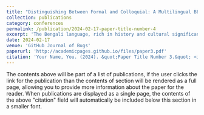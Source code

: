 ```yaml
---
title: "Distinguishing Between Formal and Colloquial: A Multilingual BERT Approach to Bengali Language Classification"
collection: publications
category: conferences
permalink: /publication/2024-02-17-paper-title-number-4
excerpt: 'The Bengali language, rich in history and cultural significance, poses unique challenges in Natural Language Processing (NLP) due to its dual-register structure: Sadhu (formal) and Cholit (colloquial). These registers differ significantly in syntax, vocabulary, and usage, complicating tasks such as text classification, translation, and sentiment analysis. Language models not specifically trained to recognize these distinctions often misinterpret these variations, limiting the accuracy of Bengali NLP tools. To address this, a dataset from Mendeley was used to fine-tune the multilingual BERT (mBERT) model for distinguishing between Sadhu and Cholit registers. The fine-tuned model achieved an accuracy of 94.08%, effectively capturing the subtle lexical and syntactic differences between the two forms. This work advances Bengali NLP, enabling more precise applications in digital communication, automated translation, and linguistic analysis, while contributing to broader advancements in low-resource language processing.'
date: 2024-02-17
venue: 'GitHub Journal of Bugs'
paperurl: 'http://academicpages.github.io/files/paper3.pdf'
citation: 'Your Name, You. (2024). &quot;Paper Title Number 3.&quot; <i>GitHub Journal of Bugs</i>. 1(3).'
---
```


The contents above will be part of a list of publications, if the user clicks the link for the publication than the contents of section will be rendered as a full page, allowing you to provide more information about the paper for the reader. When publications are displayed as a single page, the contents of the above "citation" field will automatically be included below this section in a smaller font.
